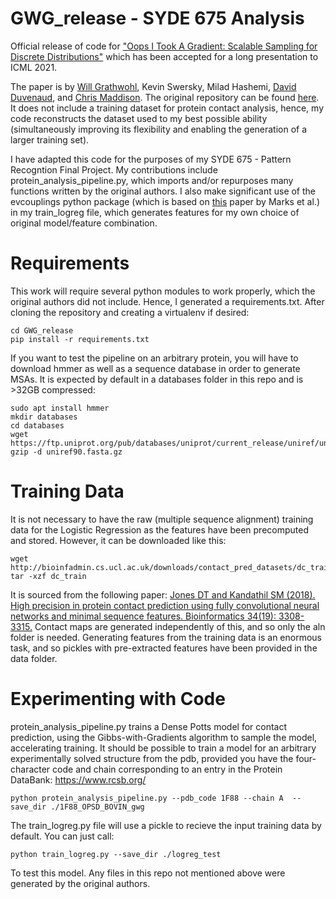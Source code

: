 # GWG_release - SYDE 675 Analysis
Official release of code for 
["Oops I Took A Gradient: Scalable Sampling for Discrete Distributions"](https://arxiv.org/abs/2102.04509) 
which has been accepted for a long presentation to ICML 2021. 

The paper is by [Will Grathwohl](http://www.cs.toronto.edu/~wgrathwohl/), Kevin Swersky, Milad Hashemi, 
[David Duvenaud](http://www.cs.toronto.edu/~duvenaud/), and [Chris Maddison](https://www.cs.toronto.edu/~cmaddis/).
The original repository can be found [here](https://github.com/wgrathwohl/GWG_release). It does not include a training dataset for protein contact analysis,
hence, my code reconstructs the dataset used to my best possible ability (simultaneously improving its flexibility
and enabling the generation of a larger training set).

I have adapted this code for the purposes of my SYDE 675 - Pattern Recogntion Final Project.
My contributions include protein_analysis_pipeline.py, which imports and/or repurposes many functions written by the 
original authors.
I also make significant use of the evcouplings python package (which is based on 
[this](https://doi.org/10.1371/journal.pone.0028766) paper by Marks et al.) in my train_logreg file, which generates 
features for my own choice of original model/feature combination.

# Requirements
This work will require several python modules to work properly, which the original authors did not include. Hence, I 
generated a requirements.txt. After cloning the repository and creating a virtualenv if desired:
```
cd GWG_release
pip install -r requirements.txt
```
If you want to test the pipeline on an arbitrary protein, you will have to download hmmer as well as a sequence database 
in order to generate MSAs. It is expected by default in a databases folder in this repo and is >32GB compressed:
```
sudo apt install hmmer
mkdir databases
cd databases
wget https://ftp.uniprot.org/pub/databases/uniprot/current_release/uniref/uniref90/uniref90.fasta.gz
gzip -d uniref90.fasta.gz
```
# Training Data
It is not necessary to have the raw (multiple sequence alignment) training data for the Logistic Regression 
as the features have been precomputed and stored. However, it can be downloaded like this:
```
wget http://bioinfadmin.cs.ucl.ac.uk/downloads/contact_pred_datasets/dc_train
tar -xzf dc_train
```
It is sourced from the following paper: 
[Jones DT and Kandathil SM (2018). High precision in protein contact prediction using fully convolutional neural networks and minimal sequence features. Bioinformatics 34(19): 3308-3315.](https://github.com/psipred/DeepCov)
Contact maps are generated independently of this, and so only the aln folder is needed.
Generating features from the training data is an enormous task, and so pickles with pre-extracted features have been provided in the data folder.

# Experimenting with Code
protein_analysis_pipeline.py trains a Dense Potts model for contact prediction, using the Gibbs-with-Gradients algorithm
to sample the model, accelerating training. It should be possible to train a model for an arbitrary experimentally
solved structure from the pdb, provided you have the four-character code and chain corresponding to an entry in the
Protein DataBank: https://www.rcsb.org/
```
python protein_analysis_pipeline.py --pdb_code 1F88 --chain A  --save_dir ./1F88_OPSD_BOVIN_gwg
```
The train_logreg.py file will use a pickle to recieve the input training data by default. You can just call:
```
python train_logreg.py --save_dir ./logreg_test
```
To test this model.
Any files in this repo not mentioned above were generated by the original authors.
